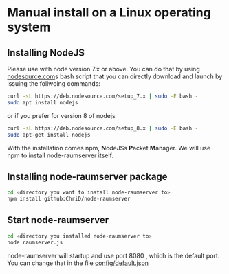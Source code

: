 # Manual install on a Linux operating system

## Installing NodeJS
Please use with node version 7.x or above. You can do that by using [nodesource.com]()s bash script that you can directly download and launch by issuing the follwoing commands: 

```bash
curl -sL https://deb.nodesource.com/setup_7.x | sudo -E bash -
sudo apt install nodejs
```
or if you prefer for version 8 of nodejs
```bash
curl -sL https://deb.nodesource.com/setup_8.x | sudo -E bash -
sudo apt-get install nodejs
```

With the installation comes npm, **N**odeJSs **P**acket **M**anager. We will use npm to install node-raumserver itself.

## Installing node-raumserver package

```bash
cd <directory you want to install node-raumserver to>
npm install github:ChriD/node-raumserver
```

## Start node-raumserver
```bash
cd <directory you installed node-raumserver to>
node raumserver.js
```
node-raumserver will startup and use port 8080 , which is the default port. You can change that in the file [config/default.json](../Config.md)